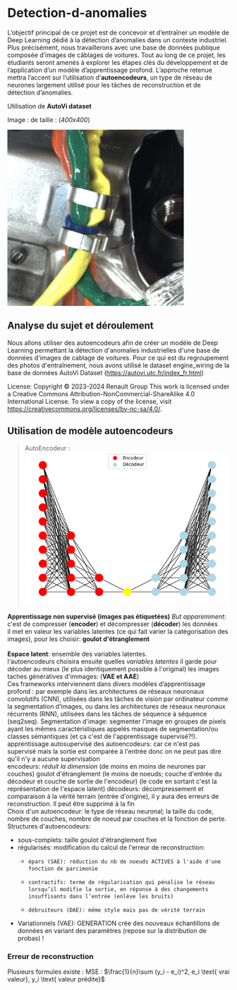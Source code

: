 # Detection-d-anomalies


L’objectif principal de ce projet est de concevoir et d’entraîner un modèle de
Deep Learning dédié à la détection d’anomalies dans un contexte industriel. Plus
précisément, nous travaillerons avec une base de données publique composée
d’images de câblages de voitures. Tout au long de ce projet, les étudiants
seront amenés à explorer les étapes clés du développement et de l’application
d’un modèle d’apprentissage profond. L’approche retenue mettra l’accent sur
l’utilisation d’**autoencodeurs**, un type de réseau de neurones largement utilisé
pour les tâches de reconstruction et de détection d’anomalies.


Utilisation de **AutoVi dataset**



Image : de taille : (*400x400*)


![image du jeu de train](0000.png)

## Analyse du sujet et déroulement
Nous allons utiliser des autoencodeurs afin de créer un modèle de Deep Learning permettant la détection d'anomalies industrielles d'une base de données d'images de cablage de voitures.
Pour ce qui est du regroupement des photos d'entraînement, nous avons utilisé le dataset engine_wiring de la base de données AutoVi Dataset (https://autovi.utc.fr/index_fr.html)

License:
Copyright © 2023-2024 Renault Group
This work is licensed under a Creative Commons Attribution-NonCommercial-ShareAlike 4.0 International License. To view a copy of the license, visit https://creativecommons.org/licenses/by-nc-sa/4.0/.

## Utilisation de modèle autoencodeurs

> AutoEncodeur :
>![image autoencodeur](Figure_1.png)


**Apprentissage non supervisé (images pas étiquetées)**
*But apparemment*: c'est de compresser (**encoder**) et décompresser (**décoder**) les données <br>
il met en valeur les variables latentes (ce qui fait varier la catégorisation des images), pour les choisir: **goulot d'étranglement**<br>  
**Espace latent**: ensemble des variables latentes.<br>
l'autoencodeurs choisira ensuite quelles _variables latentes_ il garde pour décoder au mieux (le plus identiquement possible à l'original) les images
taches génératives d'immages: (**VAE et AAE**)<br>
Ces frameworks interviennent dans divers modèles d’apprentissage profond : par exemple dans les architectures de réseaux neuronaux convolutifs (CNN), utilisées dans les tâches de vision par ordinateur comme la segmentation d’images, ou dans les architectures de réseaux neuronaux récurrents (RNN), utilisées dans les tâches de séquence à séquence (seq2seq).
Segmentation d'image: segmenter l'image en groupes de pixels ayant les mêmes caractéristiques appelés masques de segmentation/ou classes sémantiques (et ça c'est de l'apprentissage supervisé?!).<br>
apprentissage autosupervisé des autoencodeurs: car ce n'est pas supervisé mais la sortie est comparée à l'entrée donc on ne peut pas dire qu'il n'y a aucune supervisation <br>
encodeurs: _réduit la dimension_ (de moins en moins de neurones par couches)
goulot d'étranglement (le moins de noeuds; couche d'entrée du décodeur et couche de sortie de l'encodeur) (le code en sortant c'est la représentation de l'espace latent)
décodeurs: décompressement et comparaison à la vérité terrain (entrée d'origine), il y aura des erreurs de reconstruction. Il peut être supprimé à la fin <br>
Choix d'un autoencodeur: le type de réseau neuronal; la taille du code, nombre de couches, nombre de noeud par couches et la fonction de perte.
Structures d'autoencodeurs: 
* sous-complets: taille goulot d'étranglement fixe
* régularisés: modification du calcul de l'erreur de reconstruction:
  -     épars (SAE): réduction du nb de noeuds ACTIVES à l'aide d'une fonction de parcimonie
  -     contractifs: terme de régularisation qui pénalise le réseau lorsqu’il modifie la sortie, en réponse à des changements insuffisants dans l’entrée (enlève les bruits)
  -     débruiteurs (DAE): même style mais pas de vérité terrain
* Variationnels (VAE): GENERATION crée des nouveaux échantillons de données en variant des paramètres (repose sur la distribution de probas) !


 ### Erreur de reconstruction 

 Plusieurs formules existe : 
  MSE : $\frac{1}{n}\sum (y_i - e_i)^2, e_i \text{ vrai valeur}, y_i \text{  valeur prédite}$

